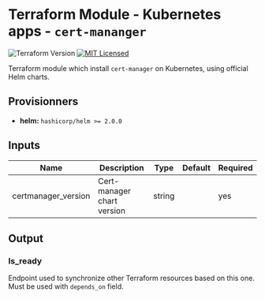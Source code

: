 # Terraform Module - Kubernetes apps - `cert-mananger`

![Terraform Version](https://img.shields.io/badge/terraform-≥_0.14-blueviolet)
[![MIT Licensed](https://img.shields.io/badge/license-MIT-green.svg)](https://tldrlegal.com/license/mit-license)


Terraform module which install `cert-manager` on Kubernetes, using official Helm charts.

## Provisionners

- **helm:** `hashicorp/helm >= 2.0.0`

## Inputs

| Name | Description | Type | Default | Required |
|------|-------------|------|---------|----------|
|certmanager_version|Cert-manager chart version|string||yes|

## Output

### Is_ready

Endpoint used to synchronize other Terraform resources based on this one. Must be used with `depends_on` field.
